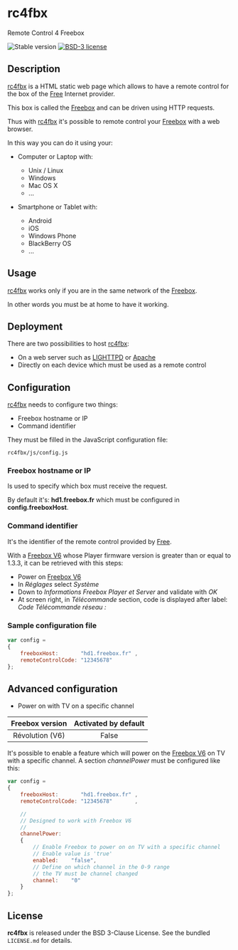 # rc4fbx

Remote Control 4 Freebox

![Stable version](https://img.shields.io/badge/stable-1.1.0-blue.svg)
[![BSD-3 license](https://img.shields.io/badge/license-BSD--3--Clause-428F7E.svg)](https://tldrlegal.com/license/bsd-3-clause-license-%28revised%29)

## Description

[rc4fbx](https://github.com/cyosp/rc4fbx) is a HTML static web page which allows to have a remote control for the box of the [Free](http://www.free.fr) Internet provider.

This box is called the [Freebox](http://www.free.fr/adsl/freebox-revolution.html) and can be driven using HTTP requests.

Thus with [rc4fbx](https://github.com/cyosp/rc4fbx) it's possible to remote control your [Freebox](http://www.free.fr/adsl/freebox-revolution.html) with a web browser.

In this way you can do it using your:

 * Computer or Laptop with:
	* Unix / Linux
	* Windows
	* Mac OS X
	* ...

 * Smartphone or Tablet with:
	* Android
	* iOS
	* Windows Phone
	* BlackBerry OS
	* ...

## Usage

[rc4fbx](https://github.com/cyosp/rc4fbx) works only if you are in the same network of the [Freebox](http://www.free.fr/adsl/freebox-revolution.html).

In other words you must be at home to have it working.

## Deployment

There are two possibilities to host [rc4fbx](https://github.com/cyosp/rc4fbx):
 * On a web server such as [LIGHTTPD](http://www.lighttpd.net) or [Apache](https://httpd.apache.org/)
 * Directly on each device which must be used as a remote control

## Configuration

[rc4fbx](https://github.com/cyosp/rc4fbx) needs to configure two things:
 * Freebox hostname or IP
 * Command identifier

They must be filled in the JavaScript configuration file:

	rc4fbx/js/config.js

### Freebox hostname or IP

Is used to specify which box must receive the request.

By default it's: **hd1.freebox.fr** which must be configured in **config.freeboxHost**.

### Command identifier

It's the identifier of the remote control provided by [Free](http://www.free.fr).

With a [Freebox V6](http://www.free.fr/adsl/freebox-revolution.html) whose Player firmware version is greater than or equal to 1.3.3, it can be retrieved with this steps:
 * Power on [Freebox V6](http://www.free.fr/adsl/freebox-revolution.html)
 * In *Réglages* select *Système*
 * Down to *Informations Freebox Player et Server* and validate with *OK*
 * At screen right, in *Télécommande* section, code is displayed after label: *Code Télécommande réseau :*

### Sample configuration file

```js
var config =
{
	freeboxHost:       "hd1.freebox.fr" ,
	remoteControlCode: "12345678"
};
```

## Advanced configuration

 * Power on with TV on a specific channel

| Freebox version | Activated by default |
|:---------------:|:--------------------:|
| Révolution (V6) | False                |

It's possible to enable a feature which will power on the [Freebox  V6](http://www.free.fr/adsl/freebox-revolution.html) on TV with a specific channel.
A section *channelPower* must be configured like this:
```js
var config =
{
	freeboxHost:       "hd1.freebox.fr" ,
	remoteControlCode: "12345678"       ,

    //
	// Designed to work with Freebox V6
	//
	channelPower:
	{
		// Enable Freebox to power on on TV with a specific channel
		// Enable value is 'true'
		enabled:	"false",
		// Define on which channel in the 0-9 range
		// the TV must be channel changed
		channel:	"0"
	}
};
```

## License

**rc4fbx** is released under the BSD 3-Clause License. See the bundled `LICENSE.md` for details.